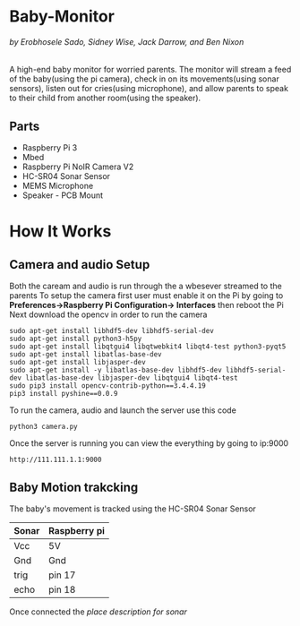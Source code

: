 # Baby-Monitor
######  by Erobhosele Sado, Sidney Wise, Jack Darrow, and  Ben Nixon                                                                                                     
A high-end baby monitor for worried parents. The monitor will stream a feed of the baby(using the pi camera), check in on its movements(using sonar sensors), listen out for cries(using microphone), and allow parents to speak to their child from another room(using the speaker).

## Parts
- Raspberry Pi 3 
- Mbed
- Raspberry Pi NoIR Camera V2
- HC-SR04 Sonar Sensor
- MEMS Microphone
- Speaker - PCB Mount

# How It Works
## Camera and audio Setup 
Both the caream and audio is run through the a wbesever streamed to the parents
To setup the camera first user must enable it on the Pi by going to **Preferences->Raspberry Pi Configuration-> Interfaces**
then reboot the Pi
Next download the opencv in order to run the camera
```
sudo apt-get install libhdf5-dev libhdf5-serial-dev
sudo apt-get install python3-h5py
sudo apt-get install libqtgui4 libqtwebkit4 libqt4-test python3-pyqt5
sudo apt-get install libatlas-base-dev
sudo apt-get install libjasper-dev
sudo apt-get install -y libatlas-base-dev libhdf5-dev libhdf5-serial-dev libatlas-base-dev libjasper-dev libqtgui4 libqt4-test
sudo pip3 install opencv-contrib-python==3.4.4.19
pip3 install pyshine==0.0.9
```
To run the camera, audio and launch the server use this code
```
python3 camera.py
```
Once the server is running you can view the everything by going to ip:9000
```
http://111.111.1.1:9000
```
## Baby Motion trakcking

The baby's movement is tracked using the HC-SR04 Sonar Sensor

| Sonar  | Raspberry pi |
| ------------- | ------------- |
| Vcc  | 5V |
| Gnd | Gnd |
| trig | pin 17 |
| echo | pin 18  |

Once connected the *place description for sonar*
